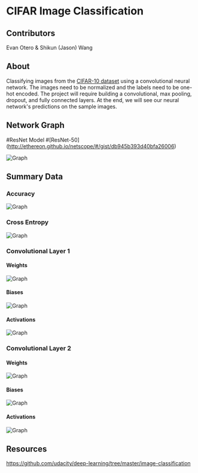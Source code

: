 # CIFAR Image Classification
## Contributors
Evan Otero & Shikun (Jason) Wang

## About
Classifying images from the [CIFAR-10 dataset](https://www.cs.toronto.edu/~kriz/cifar.html) using a convolutional neural network.  The images need to be normalized and the labels need to be one-hot encoded.  The project will require building a convolutional, max pooling, dropout, and fully connected layers. At the end, we will see our neural network's predictions on the sample images.

## Network Graph
#ResNet Model
#[ResNet-50] (http://ethereon.github.io/netscope/#/gist/db945b393d40bfa26006)

![Graph](https://github.com/evanotero/CIFAR-image-classification/blob/master/assets/network_graph.png)

## Summary Data
### Accuracy
![Graph](https://github.com/evanotero/CIFAR-image-classification/blob/master/assets/accuracy.png)
### Cross Entropy
![Graph](https://github.com/evanotero/CIFAR-image-classification/blob/master/assets/cross_entropy.png)
### Convolutional Layer 1
#### Weights
![Graph](https://github.com/evanotero/CIFAR-image-classification/blob/master/assets/conv1_weights.png)
#### Biases
![Graph](https://github.com/evanotero/CIFAR-image-classification/blob/master/assets/conv1_biases.png)
#### Activations
![Graph](https://github.com/evanotero/CIFAR-image-classification/blob/master/assets/conv1_activations.png)
### Convolutional Layer 2
#### Weights
![Graph](https://github.com/evanotero/CIFAR-image-classification/blob/master/assets/conv2_weights.png)
#### Biases
![Graph](https://github.com/evanotero/CIFAR-image-classification/blob/master/assets/conv2_biases.png)
#### Activations
![Graph](https://github.com/evanotero/CIFAR-image-classification/blob/master/assets/conv2_activations.png)

## Resources
https://github.com/udacity/deep-learning/tree/master/image-classification
